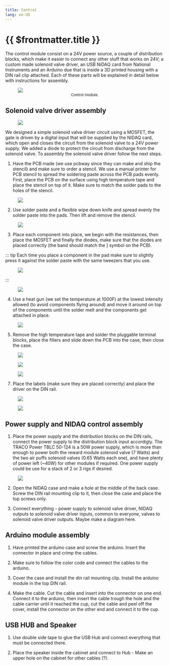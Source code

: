 ```yaml
---
title: Control
lang: en-US
---
```


# {{ $frontmatter.title }}

The control module consist on a 24V power source, a couple of distribution blocks, which make it easier to connect any other stuff that works on 24V; a custom made solenoid valve driver, an USB NiDAQ card from National Instruments and an Arduino due that is inside a 3D printed housing with a DIN rail clip attached. Each of these parts will be explained in detail below with instructions for assembly.

<figure>
  <img src='./assets/images/control/control-1.png'>
  <center><figcaption><small>Control module.</small></figcaption></center>
</figure>

## Solenoid valve driver assembly

<figure>
  <img src='./assets/images/control/control-assembly-1.png'>
</figure>

We designed a simple solenoid valve driver circuit using a MOSFET, the gate is driven by a digital input that will be supplied by the NIDAQ card, which open and closes the circuit from the solenoid valve to a 24V power supply. We added a diode to protect the circuit from discharge from the solenoid valve. To assembly the solenoid valve driver follow the next steps.


1. Have the PCB made (we use pcbway since they can make and ship the stencil) and make sure to order a stencil. We use a manual printer for PCB stencil to spread the soldering paste across the PCB pads evenly. First, place the PCB on the surface using high temperature tape and place the stencil on top of it. Make sure to match the solder pads to the holes of the stencil.

<figure>
  <img src='./assets/images/control/control-assembly-2.png'>
</figure>

2. Use solder paste and a flexible wipe down knife and spread evenly the solder paste into the pads. Then lift and remove the stencil.

<figure>
  <img src='./assets/images/control/control-assembly-3.png'>
</figure>

3. Place each component into place, we begin with the resistances, then place the MOSFET and finally the diodes, make sure that the diodes are placed correctly (the band should match the ] symbol on the PCB).

::: tip
 Each time you place a component in the pad make sure to slightly press it against the solder paste with the same tweezers that you use.

 <figure>
  <img src='./assets/images/control/control-assembly-4.png'>
 </figure>
:::

<figure>
  <img src='./assets/images/control/control-assembly-5.png'>
</figure>

4. Use a heat gun (we set the temperature at 1000F) at the lowest intensity allowed (to avoid components flying around) and move it around on top of the components until the solder melt and the components get attached in place.

<figure>
  <img src='./assets/images/control/control-assembly-6.png'>
</figure>

5. Remove the high temperature tape and solder the pluggable terminal blocks, place the fillers and slide down the PCB into the case, then close the case.

<figure>
  <img src='./assets/images/control/control-assembly-7.png'>
</figure>

<figure>
  <img src='./assets/images/control/control-assembly-8.png'>
</figure>

<figure>
  <img src='./assets/images/control/control-assembly-9.png'>
</figure>

7. Place the labels (make sure they are placed correctly) and place the driver on the DIN rail.

<figure>
  <img src='./assets/images/control/control-assembly-10.png'>
</figure>

<figure>
  <img src='./assets/images/control/control-assembly-11.png'>
</figure>

## Power supply and NIDAQ control assembly

1. Place the power supply and the distribution blocks on the DIN rails, connect the power supply to the distribution block input accordigly. The TRACO Power TBLC 50-124 is a 50W power supply, which is more than enough to power both the reward module solenoid valve (7 Watts) and the two air puffs solenoid valves (0.65 Watts each one), and have plenty of power left (~40W) for other modules if required. One power supply could be use for a stack of 2 or 3 rigs if desired.

<figure>
  <img src='./assets/images/control/control-assembly-12.png'>
</figure>

2. Open the NIDAQ case and make a hole at the middle of the back case. Screw the DIN rail mounting clip to it, then close the case and place the top screws only.

3. Connect everything - power supply to solenoid valve driver, NIDAQ outputs to solenoid valve driver inputs, common to everyone, valves to solenoid valve driver outputs. Maybe make a diagram here.

## Arduino module assembly

1. Have printed the arduino case and screw the arduino. Insert the connector in place and crimp the cables.

2. Make sure to follow the color code and connect the cables to the arduino.

3. Cover the case and install the din rail mounting clip. Install the arduino module in the top DIN rail.

4. Make the cable. Cut the cable and insert into the connector on one end. Connect it to the arduino, then insert the cable trough the hole and the cable carrier until it reached the cup, cut the cable and peel off the cover, install the connector on the other end and connect it to the cup.

## USB HUB and Speaker

1. Use double side tape to glue the USB Hub and connect everything that must be connected there.

2. Place the speaker inside the cabinet and connect to Hub - Make an upper hole on the cabinet for other cables (?).